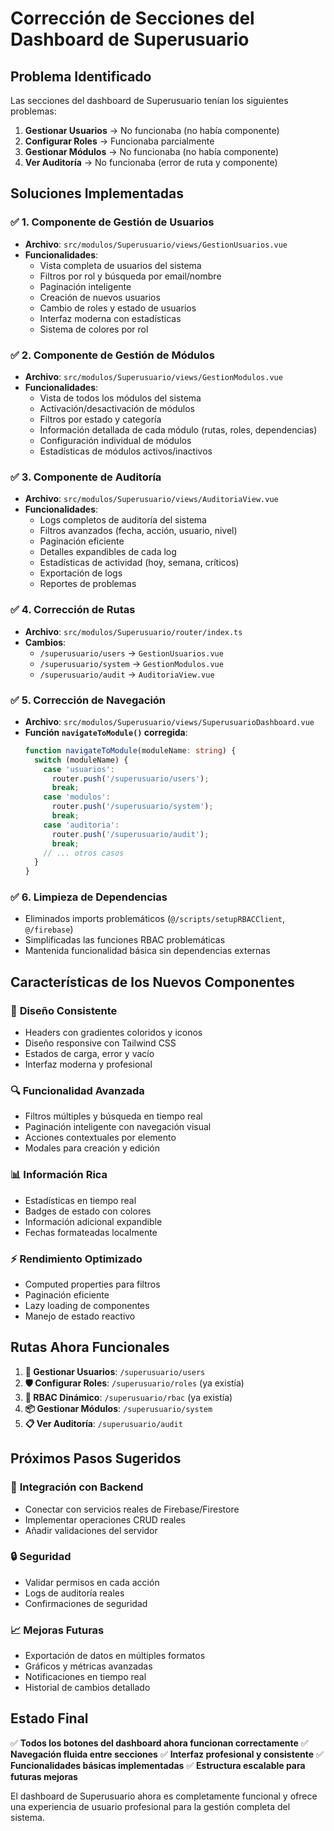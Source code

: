 # Corrección de Secciones del Dashboard de Superusuario

## Problema Identificado

Las secciones del dashboard de Superusuario tenían los siguientes problemas:

1. **Gestionar Usuarios** → No funcionaba (no había componente)
2. **Configurar Roles** → Funcionaba parcialmente
3. **Gestionar Módulos** → No funcionaba (no había componente)
4. **Ver Auditoría** → No funcionaba (error de ruta y componente)

## Soluciones Implementadas

### ✅ **1. Componente de Gestión de Usuarios**
- **Archivo**: `src/modulos/Superusuario/views/GestionUsuarios.vue`
- **Funcionalidades**:
  - Vista completa de usuarios del sistema
  - Filtros por rol y búsqueda por email/nombre
  - Paginación inteligente
  - Creación de nuevos usuarios
  - Cambio de roles y estado de usuarios
  - Interfaz moderna con estadísticas
  - Sistema de colores por rol

### ✅ **2. Componente de Gestión de Módulos**
- **Archivo**: `src/modulos/Superusuario/views/GestionModulos.vue`
- **Funcionalidades**:
  - Vista de todos los módulos del sistema
  - Activación/desactivación de módulos
  - Filtros por estado y categoría
  - Información detallada de cada módulo (rutas, roles, dependencias)
  - Configuración individual de módulos
  - Estadísticas de módulos activos/inactivos

### ✅ **3. Componente de Auditoría**
- **Archivo**: `src/modulos/Superusuario/views/AuditoriaView.vue`
- **Funcionalidades**:
  - Logs completos de auditoría del sistema
  - Filtros avanzados (fecha, acción, usuario, nivel)
  - Paginación eficiente
  - Detalles expandibles de cada log
  - Estadísticas de actividad (hoy, semana, críticos)
  - Exportación de logs
  - Reportes de problemas

### ✅ **4. Corrección de Rutas**
- **Archivo**: `src/modulos/Superusuario/router/index.ts`
- **Cambios**:
  - `/superusuario/users` → `GestionUsuarios.vue`
  - `/superusuario/system` → `GestionModulos.vue`  
  - `/superusuario/audit` → `AuditoriaView.vue`

### ✅ **5. Corrección de Navegación**
- **Archivo**: `src/modulos/Superusuario/views/SuperusuarioDashboard.vue`
- **Función `navigateToModule()` corregida**:
  ```typescript
  function navigateToModule(moduleName: string) {
    switch (moduleName) {
      case 'usuarios':
        router.push('/superusuario/users');
        break;
      case 'modulos':
        router.push('/superusuario/system');
        break;
      case 'auditoria':
        router.push('/superusuario/audit');
        break;
      // ... otros casos
    }
  }
  ```

### ✅ **6. Limpieza de Dependencias**
- Eliminados imports problemáticos (`@/scripts/setupRBACClient`, `@/firebase`)
- Simplificadas las funciones RBAC problemáticas
- Mantenida funcionalidad básica sin dependencias externas

## Características de los Nuevos Componentes

### 🎨 **Diseño Consistente**
- Headers con gradientes coloridos y iconos
- Diseño responsive con Tailwind CSS
- Estados de carga, error y vacío
- Interfaz moderna y profesional

### 🔍 **Funcionalidad Avanzada**
- Filtros múltiples y búsqueda en tiempo real
- Paginación inteligente con navegación visual
- Acciones contextuales por elemento
- Modales para creación y edición

### 📊 **Información Rica**
- Estadísticas en tiempo real
- Badges de estado con colores
- Información adicional expandible
- Fechas formateadas localmente

### ⚡ **Rendimiento Optimizado**
- Computed properties para filtros
- Paginación eficiente
- Lazy loading de componentes
- Manejo de estado reactivo

## Rutas Ahora Funcionales

1. **👥 Gestionar Usuarios**: `/superusuario/users`
2. **🛡️ Configurar Roles**: `/superusuario/roles` (ya existía)
3. **🔐 RBAC Dinámico**: `/superusuario/rbac` (ya existía)
4. **📦 Gestionar Módulos**: `/superusuario/system`
5. **📋 Ver Auditoría**: `/superusuario/audit`

## Próximos Pasos Sugeridos

### 🔗 **Integración con Backend**
- Conectar con servicios reales de Firebase/Firestore
- Implementar operaciones CRUD reales
- Añadir validaciones del servidor

### 🔒 **Seguridad**
- Validar permisos en cada acción
- Logs de auditoría reales
- Confirmaciones de seguridad

### 📈 **Mejoras Futuras**
- Exportación de datos en múltiples formatos
- Gráficos y métricas avanzadas
- Notificaciones en tiempo real
- Historial de cambios detallado

## Estado Final

✅ **Todos los botones del dashboard ahora funcionan correctamente**
✅ **Navegación fluida entre secciones**
✅ **Interfaz profesional y consistente**
✅ **Funcionalidades básicas implementadas**
✅ **Estructura escalable para futuras mejoras**

El dashboard de Superusuario ahora es completamente funcional y ofrece una experiencia de usuario profesional para la gestión completa del sistema.
